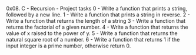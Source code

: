 0x08. C - Recursion - Project tasks
0 - Write a function that prints a string, followed by a new line.
1 - Write a function that prints a string in reverse.
2 - Write a function that returns the length of a string
3 - Write a function that returns the factorial of a given number.
4 - Write a function that returns the value of x raised to the power of y.
5 - Write a function that returns the natural square root of a number.
6 - Write a function that returns 1 if the input integer is a prime number, otherwise return 0.
